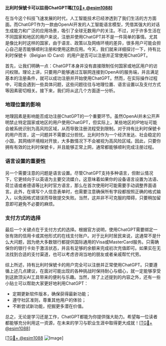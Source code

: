**比利时保號卡可以註冊ChatGPT嗎[[TG💪+ @esim1088](https://t.me/s/esim1088)]**

在当今这个科技飞速发展的时代，人工智能技术已经渗透到了我们生活的方方面面。而ChatGPT作为一款由OpenAI开发的人工智能语言模型，凭借其强大的对话生成能力和广泛的应用场景，吸引了全球无数用户的关注。不过，对于许多生活在不同国家和地区的用户来说，注册并使用ChatGPT并不是一件简单的事情。尤其是像比利时这样的国家，由于语言、政策以及网络环境的差异，很多用户可能会担心自己是否能够顺利注册和使用这款应用。今天，我们就来详细探讨一下，持有比利时保號卡（Belgian ID Card）的用户是否可以注册并正常使用ChatGPT。

首先，让我们明确一点：ChatGPT本身并没有直接限制任何国家或地区用户的访问权限。理论上讲，只要用户能够通过互联网连接到OpenAI的服务端，并且满足基本的注册条件，就可以成功注册并开始使用ChatGPT。然而，在实际操作过程中，可能会遇到一些具体问题，这些问题往往与地理位置、语言设置以及支付方式等因素密切相关。接下来，我们将从这几个方面逐一分析。

### 地理位置的影响

地理因素是影响能否成功注册ChatGPT的一个重要环节。虽然OpenAI并未公开声明禁止特定国家或地区的用户使用ChatGPT，但实际上，某些地区的IP地址可能会被系统识别为高风险区域，从而导致注册流程受到限制。对于持有比利时保號卡的用户而言，这一问题并不需要过分担忧。比利时作为一个经济发达、社会稳定的小国，其网络环境相对开放，大多数情况下不会被视为高风险区域。因此，只要你拥有有效的比利时保號卡，并且能够正常上网，通常都能够顺利完成注册过程。

### 语言设置的重要性

另一个需要注意的问题是语言设置。尽管ChatGPT支持多种语言，但默认情况下，它更倾向于以英语为主要交流媒介。这意味着如果你的设备语言设置为法语、荷兰语或者德语等比利时官方语言，那么在首次使用时可能需要手动调整界面语言。此外，在填写个人信息表单时，也需要注意确保所有字段都按照正确的格式输入，以免因格式错误而导致提交失败。当然，这并非不可克服的障碍，只要稍加留意即可避免不必要的麻烦。

### 支付方式的选择

最后一个关键点在于支付方式的选择。根据官方说明，使用ChatGPT需要绑定一张有效的信用卡或其他形式的在线支付账户。对于比利时居民来说，这通常不是什么大问题，因为绝大多数银行都提供国际通用的Visa或MasterCard服务。只需确保你的银行卡处于激活状态，并且有足够的余额来完成初次充值即可。如果实在无法找到合适的支付渠道，也可以考虑咨询当地的朋友或者亲戚帮忙代劳。

综上所述，持有比利时保號卡的用户完全可以注册并正常使用ChatGPT。只要遵循上述几点建议，在面对可能出现的各种挑战时保持耐心与细心，就一定能够享受到这款顶尖AI工具带来的便利与乐趣。当然，除了上述提到的内容之外，还有一些小贴士可以帮助大家更好地利用ChatGPT：

- 定期更新软件版本，确保获得最新功能；
- 遵守社区准则，尊重其他用户的体验；
- 不断尝试新功能，挖掘更多潜在价值。

总之，无论是学习还是工作，ChatGPT都能为你提供强大助力。希望每一位读者都能够充分利用这一资源，在未来的学习与职业生涯中取得更大成就！[[TG💪+ @esim1088](https://t.me/s/esim1088)]

[[TG💪+ @esim1088](https://t.me/s/esim1088) ![Image](https://i.postimg.cc/4NQfJmqS/Snipaste-2025-05-13-00-14-12.png)]